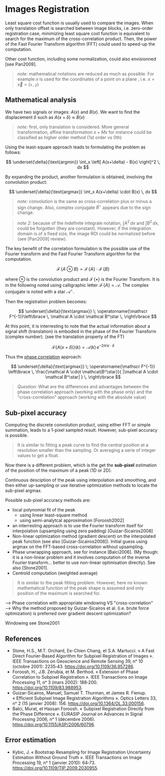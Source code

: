 
# Images Registration

Least square cost function is usually used to compare the images. When only translation offset is searched between image blocks, i.e. zero-order registration case, minimizing least square cost function is equivalent to search for the maximum of the cross-correlation product. Then, the power of the Fast Fourier Transform algorithm (FFT) could used to speed-up the computation.

Other cost function, including some normalization, could also envisionned [see Pan2009].

> _note:_ mathematical notations are reduced as much as possible. For example $x$ is used for the coordinates of a point on a plane , i.e. $x = \vec x = (\mathtt x \,, \mathtt y)$

## Mathematical analysis

We have two signals or images: $A(x)$ and $B(x)$. We want to find the displacement $\delta$ such as $A(x+\delta)\approx B(x)$

> _note:_ first, only translation is considered. More general transformation, affine transformation $x + Mx$ for instance could be classified as higher order method (1st order vs 0th)

Using the least-square approach leads to formulating the problem as follows:

$$
\underset{\delta}{\text{argmin}} \int_x \left[ A(x+\delta) - B(x) \right]^2 \, dx
$$

By expanding the product, another formulation is obtained, involving the convolution product:

$$
\underset{\delta}{\text{argmax}} \int_x A(x+\delta) \cdot B(x) \,  dx
$$

> _note:_ convolution is the same as cross-correlation plus or minus a sign change. Also, complex conjugate $B^\star$ appears due to the sign change.

> _note 2:_ because of the indefinite integrale notation, $\int A^2 \,dx$ and $\int B^2 \,dx$, could be forgotten (they are constant). However, if the integration domain is of a fixed size, the image ROI could be normalized before (see [Pan2009] review).

The key benefit of the correlation formulation is the possible use of the Fourier transform and the Fast Fourier Transform algorithm for the computation. 


$$
\operatorname{\mathscr F} \left\lbrace A \otimes B \right\rbrace =
\operatorname{\mathscr F}\left\lbrace A\right\rbrace  \cdot   \operatorname{\mathscr F}\left\lbrace B\right\rbrace
$$

where $\otimes$ is the convolution product and $\operatorname{\mathscr F}\left\lbrace \bullet \right\rbrace$ is the Fourier Transform. It is in the following noted using calligraphic letter $\operatorname{\mathscr F}\left\lbrace A \right\rbrace = \mathcal A$. The complex conjugate is noted with a star $\mathcal A^\star$.

Then the registration problem becomes:

$$
\underset{\delta}{\text{argmax}} \; \operatorname{\mathscr F^{-1}}\left\lbrace \, \mathcal A \cdot \mathcal B^\star \, \right\rbrace
$$

At this point, it is interresting to note that the actual information about a signal shift (translation) is embodied in the phase of the Fourier Transform (complex number). (see the translation property of the FT)

$$
\mathscr F \lbrace A(x+\delta) \rbrace(k) =  \mathcal A(k) \, e^{-2\pi i \, k \cdot \delta}
$$

Thus the [phase correlation](https://en.wikipedia.org/wiki/Phase_correlation) approach:

$$
\underset{\delta}{\text{argmax}} \; \operatorname{\mathscr F^{-1}} \left\lbrace \,
\frac{\mathcal A \cdot \mathcal{B^\star}}{ |\mathcal A \cdot \mathcal B^\star| } \,
\right\rbrace
$$

> _Question:_  What are the differences and advantages between the phase correlation approach (working with the phase only) and the "cross-correlation" approach (working with the absolute value)

## Sub-pixel accuracy

Computing the discrete convolution product, using either FFT or simple summation, leads to a 1-pixel sampled result. However, sub-pixel accuracy is possible. 

> It is similar to fitting a peak curve to find the central position at a resolution smaller than the sampling. Or averaging a serie of integer values to get a float. 

Now there is a different problem, which is the get the **sub-pixel** estimation of the position of the maximum of a peak (1D or 2D).

Continuous desciption of the peak using interpolation and smoothing, and then either up-sampling or use iterative optimization methods to locate the sub-pixel argmax.

Possible sub-pixel accuracy methods are: 

- local polynomial fit of the peak
  - using linear least-square method
  - using semi-analytcal approximation [Foroosh2002]
- an interresting approach is to use the Fourier transform itself for interpolation (upsampling using zero padding) [Guizar-Sicairos2008]
- Non-linear optimization method (gradient descent) on the interpolated peak function (see also [Guizar-Sicairos2008]). Initial guess using argmax on the FFT-based cross-correlation without upsampling.
- Phase unwrapping approach, see for instance [Balci2006]. (My though: it is a non-linear problem and it involves computation of the inverse Fourier transform... better to use non-linear optimisation directly). See also [Stone2001].
- Centroïd computation (weighted average)

> It is similar to the peak fitting problem. However, here no known mathematical function of the peak shape is assumed and only position of the maximum is searched for.  


--> Phase correlation with appropriate windowing VS  "cross-correlation"  
--> Why the method proposed by Guizar-Sicairos et al. (i.e. brute force optimization) is preferred over gradient descent optimization? 

Windowing see Stone2001

## References

- Stone, H.S., M.T. Orchard, Ee-Chien Chang, et S.A. Martucci. « A Fast Direct Fourier-Based Algorithm for Subpixel Registration of Images ». IEEE Transactions on Geoscience and Remote Sensing 39, nᵒ 10 (octobre 2001): 2235‑43. https://doi.org/10.1109/36.957286.
- Foroosh, H., J.B. Zerubia, et M. Berthod. « Extension of Phase Correlation to Subpixel Registration ». IEEE Transactions on Image Processing 11, nᵒ 3 (mars 2002): 188‑200. https://doi.org/10.1109/83.988953.
- Guizar-Sicairos, Manuel, Samuel T. Thurman, et James R. Fienup. « Efficient Subpixel Image Registration Algorithms ». Optics Letters 33, nᵒ 2 (15 janvier 2008): 156. https://doi.org/10.1364/OL.33.000156.
- Balci, Murat, et Hassan Foroosh. « Subpixel Registration Directly from the Phase Difference ». EURASIP Journal on Advances in Signal Processing 2006, nᵒ 1 (décembre 2006). https://doi.org/10.1155/ASP/2006/60796.



## Error estimation

- Kybic, J. « Bootstrap Resampling for Image Registration Uncertainty Estimation Without Ground Truth ». IEEE Transactions on Image Processing 19, nᵒ 1 (janvier 2010): 64‑73. https://doi.org/10.1109/TIP.2009.2030955.
